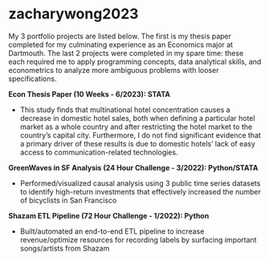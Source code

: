 # zacharywong2023

My 3 portfolio projects are listed below. The first is my thesis paper completed for my culminating experience as an Economics major at Dartmouth. The last 2 projects were completed in my spare time: these each required me to apply programming concepts, data analytical skills, and econometrics to analyze more ambiguous problems with looser specifications.

**Econ Thesis Paper (10 Weeks - 6/2023): STATA**
- This study finds that multinational hotel concentration causes a decrease in domestic hotel sales, both when defining a particular hotel market as a whole country and after restricting the hotel market to the country’s capital city. Furthermore, I do not find significant evidence that a primary driver of these results is due to domestic hotels’ lack of easy access to communication-related technologies. 

**GreenWaves in SF Analysis (24 Hour Challenge - 3/2022): Python/STATA**
- Performed/visualized causal analysis using 3 public time series datasets to identify high-return investments that
effectively increased the number of bicyclists in San Francisco

**Shazam ETL Pipeline (72 Hour Challenge - 1/2022): Python**
- Built/automated an end-to-end ETL pipeline to increase revenue/optimize resources for recording labels by surfacing
important songs/artists from Shazam


